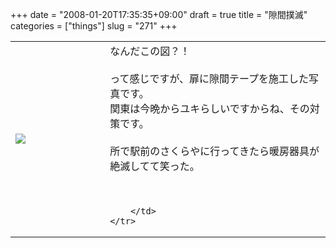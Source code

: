 +++
date = "2008-01-20T17:35:35+09:00"
draft = true
title = "隙間撲滅"
categories = ["things"]
slug = "271"
+++

<table width="100%">
	<tr>
		<td width="30%" valign="middle">
			<a rel="lightbox" href="https://keruru.net/images/479307d75d375-080120-172159.jpg"><img src="https://keruru.net/images/479307d75d375-thumb_080120-172159.jpg" border="0" /></a>
		</td>
		<td width="70%" valign="middle">
			なんだこの図？！<br />
<br />
って感じですが、扉に隙間テープを施工した写真です。<br />
関東は今晩からユキらしいですからね、その対策です。<br />
<br />
所で駅前のさくらやに行ってきたら暖房器具が絶滅してて笑った。<br />
<br />
<br />

		</td>
	</tr>
</table>
